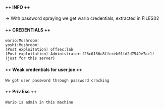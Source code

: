 #### ++ INFO ++
-> With password spraying we get wario credentials, extracted in FILES02

#### ++ CREDENTIALS ++
	wario:Mushroom!
	yoshi:Mushroom!
	(Post exploitation) offsec:lab
	(Post exploitation) Administrator:f26c0186c8ffcceb01fd2d7549e7ac1f (just for this server)
	
#### ++ Weak credentials for user joe ++
	We got user password through password cracking

#### ++ Priv Esc ++
	Wario is admin in this machine